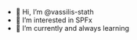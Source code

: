 - 👋 Hi, I’m @vassilis-stath
- 👀 I’m interested in SPFx
- 🌱 I’m currently and always learning 

<!---
vassilis-stath/vassilis-stath is a ✨ special ✨ repository because its `README.md` (this file) appears on your GitHub profile.
You can click the Preview link to take a look at your changes.
--->

